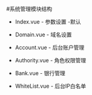 #系统管理模块结构

- Index.vue - 参数设置 -默认

- Domain.vue - 域名设置

- Account.vue - 后台账户管理

- Authority.vue - 角色权限管理

- Bank.vue - 银行管理

- WhiteList.vue - 后台IP白名单